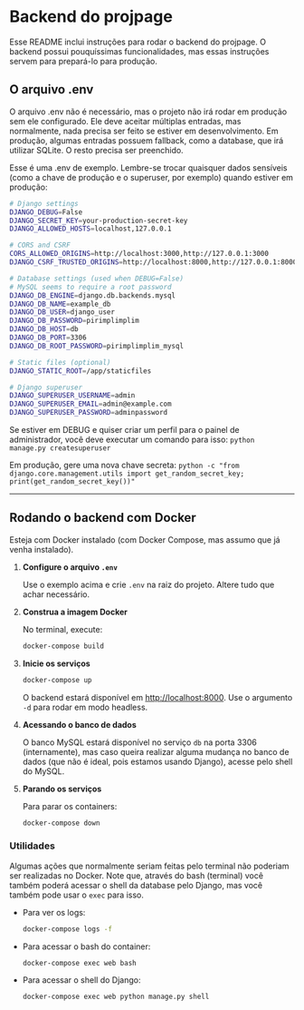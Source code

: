 # Backend do projpage

Esse README inclui instruções para rodar o backend do projpage. O backend possui pouquíssimas funcionalidades, mas essas instruções servem para prepará-lo para produção.

## O arquivo .env

O arquivo .env não é necessário, mas o projeto não irá rodar em produção sem ele configurado.
Ele deve aceitar múltiplas entradas, mas normalmente, nada precisa ser feito se estiver em desenvolvimento.
Em produção, algumas entradas possuem fallback, como a database, que irá utilizar SQLite.
O resto precisa ser preenchido.

Esse é uma .env de exemplo. Lembre-se trocar quaisquer dados sensíveis (como a chave de produção e o superuser, por exemplo) quando estiver em produção:

```bash
# Django settings
DJANGO_DEBUG=False
DJANGO_SECRET_KEY=your-production-secret-key
DJANGO_ALLOWED_HOSTS=localhost,127.0.0.1

# CORS and CSRF
CORS_ALLOWED_ORIGINS=http://localhost:3000,http://127.0.0.1:3000
DJANGO_CSRF_TRUSTED_ORIGINS=http://localhost:8000,http://127.0.0.1:8000

# Database settings (used when DEBUG=False)
# MySQL seems to require a root password
DJANGO_DB_ENGINE=django.db.backends.mysql
DJANGO_DB_NAME=example_db
DJANGO_DB_USER=django_user
DJANGO_DB_PASSWORD=pirimplimplim
DJANGO_DB_HOST=db
DJANGO_DB_PORT=3306
DJANGO_DB_ROOT_PASSWORD=pirimplimplim_mysql

# Static files (optional)
DJANGO_STATIC_ROOT=/app/staticfiles

# Django superuser
DJANGO_SUPERUSER_USERNAME=admin
DJANGO_SUPERUSER_EMAIL=admin@example.com
DJANGO_SUPERUSER_PASSWORD=adminpassword
```
Se estiver em DEBUG e quiser criar um perfil para o painel de administrador, você deve executar um comando para isso:
`python manage.py createsuperuser`

Em produção, gere uma nova chave secreta:
`python -c "from django.core.management.utils import get_random_secret_key; print(get_random_secret_key())"`

---

## Rodando o backend com Docker

Esteja com Docker instalado (com Docker Compose, mas assumo que já venha instalado).

1. **Configure o arquivo `.env`**
   
   Use o exemplo acima e crie `.env` na raiz do projeto. Altere tudo que achar necessário.

2. **Construa a imagem Docker**
   
   No terminal, execute:
   ```sh
   docker-compose build
   ```

3. **Inicie os serviços**
   
   ```sh
   docker-compose up
   ```
   O backend estará disponível em [http://localhost:8000](http://localhost:8000).
   Use o argumento `-d` para rodar em modo headless.
4. **Acessando o banco de dados**
   
   O banco MySQL estará disponível no serviço `db` na porta 3306 (internamente), mas caso queira realizar alguma mudança no banco de dados (que não é ideal, pois estamos usando Django), acesse pelo shell do MySQL.

5. **Parando os serviços**
   
   Para parar os containers:
   ```sh
   docker-compose down
   ```

### Utilidades

Algumas ações que normalmente seriam feitas pelo terminal não poderiam ser realizadas no Docker. Note que, através do bash (terminal) você também poderá acessar o shell da database pelo Django, mas você também pode usar o `exec` para isso.


- Para ver os logs:
  ```sh
  docker-compose logs -f
  ```
- Para acessar o bash do container:
  ```sh
  docker-compose exec web bash
  ```
- Para acessar o shell do Django:
  ```sh
  docker-compose exec web python manage.py shell
  ```
